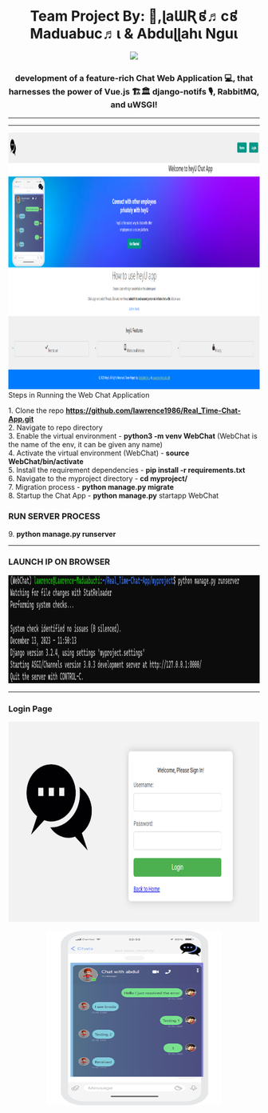 <h1 align="center">Team Project By: 👋,ɭaƜƦ៩♬c៩ Maduabuc♬ι & Abduɭɭahι Nguι </h1>

<p align="center">
  <!-- Typing SVG by Lawrence-Maduabuchi - https://github.com/Lawrence-Maduabuchi/readme-typing-svg -->
  <a href="https://github.com/Lawrence-Maduabuchi/readme-typing-svg">
    <img src="https://readme-typing-svg.demolab.com/?lines=Front-End%20web%20developer;Back-End%20EngineDev;Chat%20UI%2FUX%20Designing;Scalable%2B%20%2System%20codec%20;Always%20learning%20new%20things&font=Fira%20Code&center=true&width=440&height=45&color=f75c7e&vCenter=true&pause=1000&size=22" /></a>
</p>
<h3 align="center"> development of a feature-rich Chat Web Application 💻, that harnesses the power of Vue.js  🏗🏛 django-notifs 🎙, RabbitMQ, and uWSGI!</h3>
<hr>
 

<hr>
<img src="https://github.com/lawrence1986/Real_Time-Chat-App/blob/main/home%20page.png?raw=true" alt="Left Icon" style="width: 1367px; height: 513px;">
</hr>
<br>Steps in Running the Web Chat Application</br>

<l1> 1.	Clone the repo <b>https://github.com/lawrence1986/Real_Time-Chat-App.git</b></l1><br>
<l1> 2.	Navigate to repo directory</l1><br>
<l1> 3.	Enable the virtual environment - <b>python3 -m venv WebChat</b> (WebChat is the name of the env, it can be given any name)</l1><br>
<l1> 4.	Activate the virtual environment (WebChat) - <b>source WebChat/bin/activate</b></l1><br>
<l1> 5.	Install the requirement dependencies - <b>pip install -r requirements.txt</b></l1><br>
<l1> 6.	Navigate to the myproject directory - <b>cd myproject/</b></l1><br>
<l1> 7.	Migration process - <b>python manage.py migrate</b></l1><br>
<l1> 8.	Startup the Chat App - <b>python manage.py</b> startapp WebChat</l1><br>

<h3>RUN SERVER PROCESS</h3>

<l1> 9.	<b>python manage.py runserver</b></l1>
<hr>
<h3>LAUNCH IP ON BROWSER</h3>
<p align="center"><img src="https://github.com/lawrence1986/Real_Time-Chat-App/blob/main/LAUNCH%20IP%20ON%20BROWSER.png?raw=true" alt="Left Icon" style="width: 1277px; height: 216px;"></p>
</hr>
<hr>
<h3> Login Page</h3>
<p align="center"><img src="https://github.com/lawrence1986/Real_Time-Chat-App/blob/main/login%20page.png?raw=true" alt="Left Icon" style="width: 600px; height: 400px;"></p>
</hr>
</h3>
<p align="center"><img src="https://github.com/lawrence1986/Real_Time-Chat-App/blob/main/myproject/chat/templates/HeyU.png?raw=true" alt="Left Icon" style="width: 350px; height: 350px;"></p>

